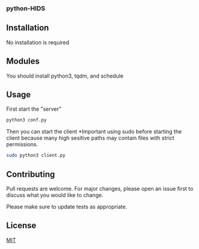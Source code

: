 ### python-HIDS

## Installation

No installation is required

## Modules

You should install python3, tqdm, and schedule

## Usage
First start the "server"
```bash
python3 conf.py
```

Then you can start the client
*Important using sudo before starting the client because many high sesitive paths may contain files with strict permissions.
```bash
sudo python3 client.py
```

## Contributing
Pull requests are welcome. For major changes, please open an issue first to discuss what you would like to change.

Please make sure to update tests as appropriate.

## License
[MIT](https://choosealicense.com/licenses/mit/)
